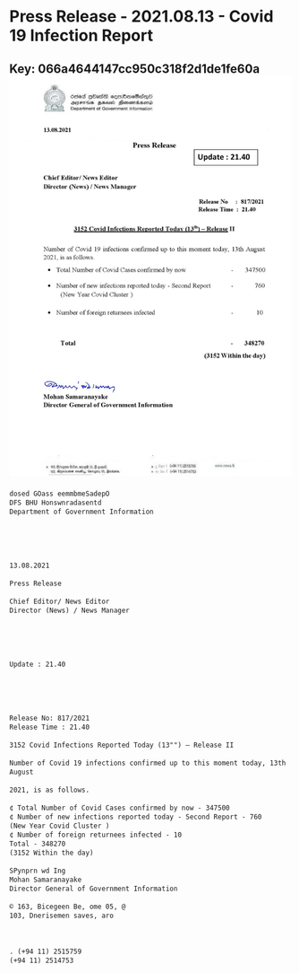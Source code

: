 # Press Release  - 2021.08.13 - Covid 19 Infection Report 
Key: 066a4644147cc950c318f2d1de1fe60a 
![img](img/066a4644147cc950c318f2d1de1fe60a.jpg)
---
```
dosed GOass eemmbmeSadepO
DFS BHU Honswnradasentd
Department of Government Information

 

 

13.08.2021

Press Release

Chief Editor/ News Editor
Director (News) / News Manager

 

 

Update : 21.40

 

 

Release No: 817/2021
Release Time : 21.40

3152 Covid Infections Reported Today (13"") — Release II

Number of Covid 19 infections confirmed up to this moment today, 13th August

2021, is as follows.

¢ Total Number of Covid Cases confirmed by now - 347500
¢ Number of new infections reported today - Second Report - 760
(New Year Covid Cluster )
¢ Number of foreign returnees infected - 10
Total - 348270
(3152 Within the day)

SPynprn wd Ing
Mohan Samaranayake
Director General of Government Information

© 163, Bicegeen Be, ome 05, @
103, Dnerisemen saves, aro

 

. (+94 11) 2515759
(+94 11) 2514753

```
